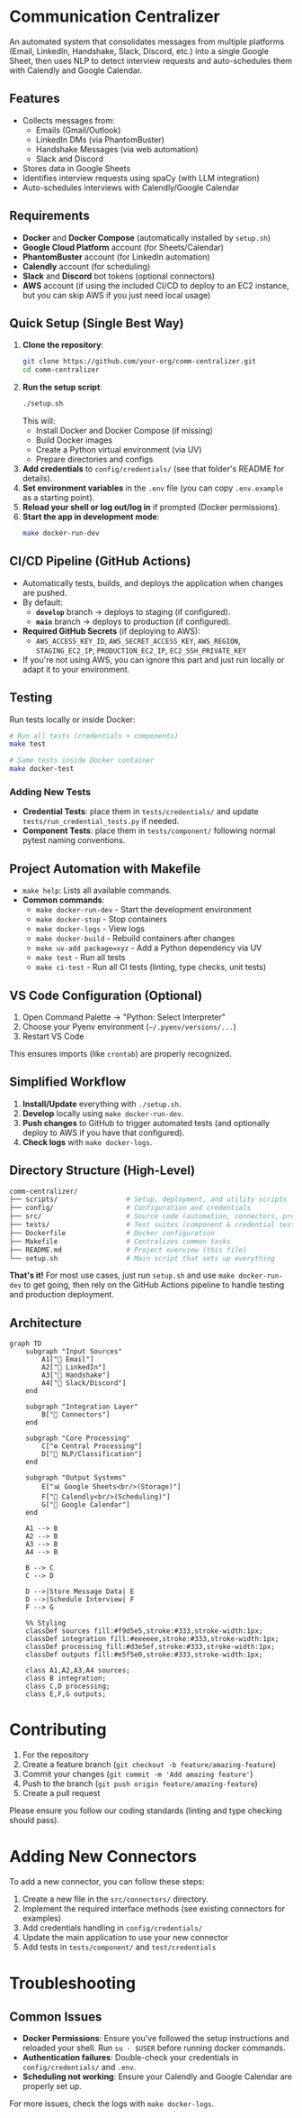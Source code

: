 # Communication Centralizer

An automated system that consolidates messages from multiple platforms (Email, LinkedIn, Handshake, Slack, Discord, etc.) into a single Google Sheet, then uses NLP to detect interview requests and auto-schedules them with Calendly and Google Calendar.

## Features

- Collects messages from:
  - Emails (Gmail/Outlook)
  - LinkedIn DMs (via PhantomBuster)
  - Handshake Messages (via web automation)
  - Slack and Discord
- Stores data in Google Sheets
- Identifies interview requests using spaCy (with LLM integration)
- Auto-schedules interviews with Calendly/Google Calendar

## Requirements

- **Docker** and **Docker Compose** (automatically installed by `setup.sh`)
- **Google Cloud Platform** account (for Sheets/Calendar)
- **PhantomBuster** account (for LinkedIn automation)
- **Calendly** account (for scheduling)
- **Slack** and **Discord** bot tokens (optional connectors)
- **AWS** account (if using the included CI/CD to deploy to an EC2 instance, but you can skip AWS if you just need local usage)

## Quick Setup (Single Best Way)

1. **Clone the repository**:
   ```bash
   git clone https://github.com/your-org/comm-centralizer.git
   cd comm-centralizer
   ```
2. **Run the setup script**:
   ```bash
   ./setup.sh
   ```
   This will:
   - Install Docker and Docker Compose (if missing)
   - Build Docker images
   - Create a Python virtual environment (via UV)
   - Prepare directories and configs
3. **Add credentials** to `config/credentials/` (see that folder's README for details).
4. **Set environment variables** in the `.env` file (you can copy `.env.example` as a starting point).
5. **Reload your shell or log out/log in** if prompted (Docker permissions).
6. **Start the app in development mode**:
   ```bash
   make docker-run-dev
   ```

## CI/CD Pipeline (GitHub Actions)

- Automatically tests, builds, and deploys the application when changes are pushed.
- By default:
  - **`develop`** branch → deploys to staging (if configured).
  - **`main`** branch → deploys to production (if configured).
- **Required GitHub Secrets** (if deploying to AWS):
  - `AWS_ACCESS_KEY_ID`, `AWS_SECRET_ACCESS_KEY`, `AWS_REGION`, `STAGING_EC2_IP`, `PRODUCTION_EC2_IP`, `EC2_SSH_PRIVATE_KEY`
- If you're not using AWS, you can ignore this part and just run locally or adapt it to your environment.

## Testing

Run tests locally or inside Docker:

```bash
# Run all tests (credentials + components)
make test

# Same tests inside Docker container
make docker-test
```

### Adding New Tests

- **Credential Tests**: place them in `tests/credentials/` and update `tests/run_credential_tests.py` if needed.
- **Component Tests**: place them in `tests/component/` following normal pytest naming conventions.

## Project Automation with Makefile

- `make help`: Lists all available commands.
- **Common commands**:
  - `make docker-run-dev` - Start the development environment
  - `make docker-stop` - Stop containers
  - `make docker-logs` - View logs
  - `make docker-build` - Rebuild containers after changes
  - `make uv-add package=xyz` - Add a Python dependency via UV
  - `make test` - Run all tests
  - `make ci-test` - Run all CI tests (linting, type checks, unit tests)

## VS Code Configuration (Optional)

1. Open Command Palette → "Python: Select Interpreter"
2. Choose your Pyenv environment (`~/.pyenv/versions/...`)
3. Restart VS Code

This ensures imports (like `crontab`) are properly recognized.

## Simplified Workflow

1. **Install/Update** everything with `./setup.sh`.
2. **Develop** locally using `make docker-run-dev`.
3. **Push changes** to GitHub to trigger automated tests (and optionally deploy to AWS if you have that configured).
4. **Check logs** with `make docker-logs`.

## Directory Structure (High-Level)

```bash
comm-centralizer/
├── scripts/                 # Setup, deployment, and utility scripts
├── config/                  # Configuration and credentials
├── src/                     # Source code (automation, connectors, processing, scheduling, storage)
├── tests/                   # Test suites (component & credential tests)
├── Dockerfile               # Docker configuration
├── Makefile                 # Centralizes common tasks
├── README.md                # Project overview (this file)
└── setup.sh                 # Main script that sets up everything
```

**That's it!** For most use cases, just run `setup.sh` and use `make docker-run-dev` to get going, then rely on the GitHub Actions pipeline to handle testing and production deployment.

## Architecture

```mermaid
graph TD
    subgraph "Input Sources"
        A1["📧 Email"]
        A2["💼 LinkedIn"]
        A3["🤝 Handshake"]
        A4["💬 Slack/Discord"]
    end

    subgraph "Integration Layer"
        B["🔌 Connectors"]
    end

    subgraph "Core Processing"
        C["⚙️ Central Processing"]
        D["🧠 NLP/Classification"]
    end

    subgraph "Output Systems"
        E["📊 Google Sheets<br/>(Storage)"]
        F["📅 Calendly<br/>(Scheduling)"]
        G["📆 Google Calendar"]
    end

    A1 --> B
    A2 --> B
    A3 --> B
    A4 --> B

    B --> C
    C --> D

    D -->|Store Message Data| E
    D -->|Schedule Interview| F
    F --> G

    %% Styling
    classDef sources fill:#f9d5e5,stroke:#333,stroke-width:1px;
    classDef integration fill:#eeeeee,stroke:#333,stroke-width:1px;
    classDef processing fill:#d3e5ef,stroke:#333,stroke-width:1px;
    classDef outputs fill:#e5f5e0,stroke:#333,stroke-width:1px;

    class A1,A2,A3,A4 sources;
    class B integration;
    class C,D processing;
    class E,F,G outputs;
```

# Contributing

1. For the repository
2. Create a feature branch (`git checkout -b feature/amazing-feature`)
3. Commit your changes (`git commit -m 'Add amazing feature'`)
4. Push to the branch (`git push origin feature/amazing-feature`)
5. Create a pull request

Please ensure you follow our coding standards (linting and type checking should pass).

# Adding New Connectors

To add a new connector, you can follow these steps:

1. Create a new file in the `src/connectors/` directory.
2. Implement the required interface methods (see existing connectors for examples)
3. Add credentials handling in `config/credentials/`
4. Update the main application to use your new connector
5. Add tests in `tests/component/` and `test/credentials`

# Troubleshooting

## Common Issues

- **Docker Permissions**: Ensure you've followed the setup instructions and reloaded your shell. Run `su - $USER` before running docker commands.
- **Authentication failures**: Double-check your credentials in `config/credentials/` and `.env`.
- **Scheduling not working**: Ensure your Calendly and Google Calendar are properly set up.

For more issues, check the logs with `make docker-logs`.
